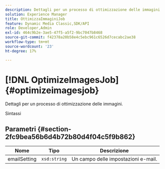 ```yaml
---
description: Dettagli per un processo di ottimizzazione delle immagini.
solution: Experience Manager
title: OttimizzaImmaginiJob
feature: Dynamic Media Classic,SDK/API
role: Developer,Admin
exl-id: 464c9b2e-3ae5-47f5-a5f2-9bc7047b8468
source-git-commit: f42378a20b58e4c5ebc961c6526d7cecabc2ae38
workflow-type: tm+mt
source-wordcount: '23'
ht-degree: 17%

---
```


# [!DNL OptimizeImagesJob]{#optimizeimagesjob}

Dettagli per un processo di ottimizzazione delle immagini.

Sintassi

## Parametri {#section-2fc9bea56b6d4b72b80d4f04c5f9b862}

| Nome | Tipo | Descrizione |
|---|---|---|
| emailSetting | `xsd:string` | Un campo delle impostazioni e-mail. |
